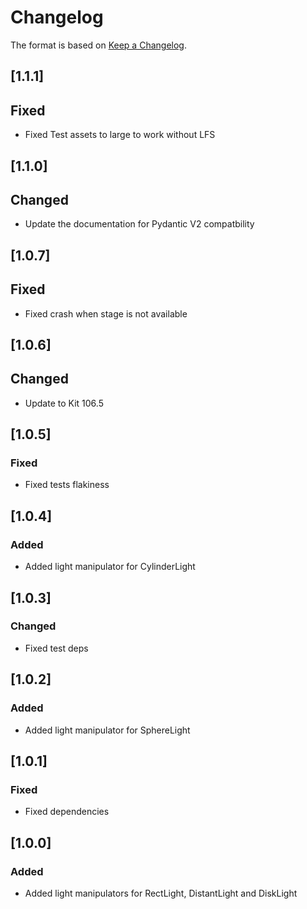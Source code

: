 # Changelog
The format is based on [Keep a Changelog](https://keepachangelog.com/en/1.0.0/).

## [1.1.1]
## Fixed
- Fixed Test assets to large to work without LFS

## [1.1.0]
## Changed
- Update the documentation for Pydantic V2 compatbility

## [1.0.7]
## Fixed
- Fixed crash when stage is not available

## [1.0.6]
## Changed
- Update to Kit 106.5

## [1.0.5]
### Fixed
- Fixed tests flakiness

## [1.0.4]
### Added
- Added light manipulator for CylinderLight

## [1.0.3]
### Changed
- Fixed test deps

## [1.0.2]
### Added
- Added light manipulator for SphereLight

## [1.0.1]
### Fixed
- Fixed dependencies

## [1.0.0]
### Added
- Added light manipulators for RectLight, DistantLight and DiskLight
